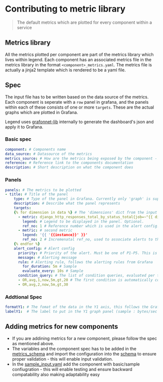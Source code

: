 # Contributing to metric library

> The default metrics which are plotted for every component within a service

## Metrics library

All the metrics plotted per component are part of the metrics library which lives within legend.
Each component has an associated metrics file in the metrics library in the format
`<component>_metrics.yaml`. The metrics file is actually a jinja2 template which is rendered to
be a yaml file.

## Spec

The input file has to be written based on the data source of the metrics.
Each component is seperate with a `row` panel in grafana, and the panels within each of these
consists of one or more `targets`. These are the actual graphs which are plotted in Grafana.

Legend uses [grafonnet-lib](https://github.com/grafana/grafonnet-lib/tree/v0.1.0) internally to generate the
dashboard's json and apply it to Grafana.

### Basic spec

```yaml
component: # Components name
data_source: # Datasource of the metrics
metrics_source: # How are the metrics being exposed by the component - default(framework is exposing by itslef/have to be enabled on the managed service) | <exporter name>
reference: # Reference link to the components documentation
description: # Short description on what the component does
```

### Panels

```yaml
panels: # The metrics to be plotted
- title: # Title of the panel
    type: # Type of the panel in Grafana. Currently only 'graph' is supported in legend
    description: # Describe what the panel represents
    targets:
    {% for dimension in data %} # The 'dimensions' dict from the input file is passed to the targets
      - metric: django_http_responses_total_by_status_total{job=~"{{ dimension.job }}"} # metric to be plotted. You can use jinja2 templating fill in the vars passed in the input file
        legend: # Legend to be displayed in the panel. Optional.
        ref_no: 1 # Reference number which is used in the alert config. Do not confuse with the ref_id which Grafana creates. 'ref_no' is internal, but when the grafana dashboard is created grafana actually creates a ref id (from A to Z). Legend associates the ref_no to the ref_id and sets the appropriate alert rule on the metric
      - metric: # second metric
        legend: '{{ '{{instance}}' }}'
        ref_no: 2 # Incremenatal ref_no, used to associate alerts to this particular metric
    {% endfor %}
    alert_config: # Alert config
      priority: # Priority of the alert. Must be one of P1-P5. This is configured as a tag in grafana with the key:value - og_priority:<priority>. This priority is associated to the alert/incident in opsgenie automatically
      message: # Alerting message
      rule: # Alerting rule, follows the alerting rules from Grafana
        for_duration: 5m # Sample
        evaluate_every: 10s # Sample
      condition_query: # The list of condition queries, evaluated per target. Follows the same format as described in Grafana alerts
      - OR,avg,1,now,5m,gt,20 # The first condition is automatically converted to 'WHEN' when the alert if being configured in grafana. The ref_no of the target must be filled in the third field to reference which target has to be evaluated against this rule. 
      - OR,avg,2,now,5m,gt,30

```

### Addtional Spec

``` yaml
formatY1: # The fomat of the data in the Y1 axis, this follows the Grafana standard (sample : Bps, bytes, s, percent)
labelY1:  # The label to put in the Y1 graph panel (sample : bytes/sec , bytes , seconds, percent)
```

## Adding metrics for new components

* If you are addining metrics for a new component, please follow the spec as mentioned above.
* The variables and the component spec has to be added in the [metrics_schema](../legend/metrics_library/metrics_schema.py) and import the configuration into the [schema](../legend/metrics_library/schema.py) to ensure proper validation - this will enable input validation.
* In the [sample_input.yaml](../sample_input.yaml) add the component with basic/sample confiugration - this will enable testing and ensure backward compatability also making adaptability easy

